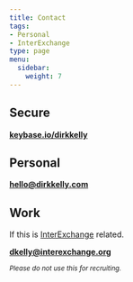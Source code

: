 ```yaml
---
title: Contact
tags:
- Personal
- InterExchange
type: page
menu:
  sidebar:
    weight: 7
---
```


## Secure

[**keybase.io/dirkkelly**](https://keybase.io/dirkkelly)

## Personal

[**hello@dirkkelly.com**](mailto:hello@dirkkelly.com)

## Work

If this is [InterExchange](https://www.interexchange.org/contact/) related.

[**dkelly@interexchange.org**](mailto:dkelly@interexchange.org)

<small>_Please do not use this for recruiting._</small>
